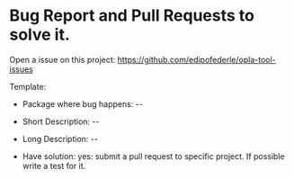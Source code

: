 # Bug Report and Pull Requests to solve it.

Open a issue on this project: https://github.com/edipofederle/opla-tool-issues


Template:

- Package where bug happens: --

- Short Description: --
 
- Long Description: --
 
- Have solution: yes: submit a pull request to specific project. If possible write a test for it.
